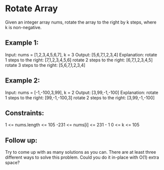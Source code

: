 # Rotate Array

Given an integer array nums, rotate the array to the right by k steps, where k is non-negative. 

## Example 1:

Input: nums = [1,2,3,4,5,6,7], k = 3
Output: [5,6,7,1,2,3,4]
Explanation:
rotate 1 steps to the right: [7,1,2,3,4,5,6]
rotate 2 steps to the right: [6,7,1,2,3,4,5]
rotate 3 steps to the right: [5,6,7,1,2,3,4]


## Example 2:

Input: nums = [-1,-100,3,99], k = 2
Output: [3,99,-1,-100]
Explanation: 
rotate 1 steps to the right: [99,-1,-100,3]
rotate 2 steps to the right: [3,99,-1,-100]
 

## Constraints:

1 <= nums.length <= 105
-231 <= nums[i] <= 231 - 1
0 <= k <= 105
 

## Follow up:

Try to come up with as many solutions as you can. There are at least three different ways to solve this problem.
Could you do it in-place with O(1) extra space?
